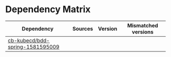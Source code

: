 # Dependency Matrix

Dependency | Sources | Version | Mismatched versions
---------- | ------- | ------- | -------------------
[cb-kubecd/bdd-spring-1581595009](https://github.com/cb-kubecd/bdd-spring-1581595009.git) |  | []() | 
